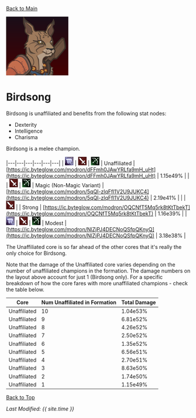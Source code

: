 [Back to Main](index.md)

![Birdsong Portrait](images/portraits/Birdsong.png)

# Birdsong

Birdsong is unaffiliated and benefits from the following stat nodes:

* Dexterity
* Intelligence
* Charisma

Birdsong is a melee champion.

|---|---|---|---|---|---|
| ![Magic Icon](images/magic.png) | ![Melee Icon](images/melee.png) | ![Ranged Icon](images/ranged.png) | Unaffiliated | [https://ic.byteglow.com/modron/dFFmh0JAwYRLfa9mH_uHt](https://ic.byteglow.com/modron/dFFmh0JAwYRLfa9mH_uHt) | 1.15e49% |
|   | ![Melee Icon](images/melee.png) | ![Ranged Icon](images/ranged.png) | Magic (Non-Magic Variant) | [https://ic.byteglow.com/modron/5qQI-zlqFfl1V2U9JUKC4](https://ic.byteglow.com/modron/5qQI-zlqFfl1V2U9JUKC4) | 2.19e41% |
|   | ![Melee Icon](images/melee.png) |   | Strong | [https://ic.byteglow.com/modron/OQCNfT5Mq5rk8tKtTbekT](https://ic.byteglow.com/modron/OQCNfT5Mq5rk8tKtTbekT) | 1.16e39% |
| ![Magic Icon](images/magic.png) | ![Melee Icon](images/melee.png) | ![Ranged Icon](images/ranged.png) | Modest | [https://ic.byteglow.com/modron/NlZjPJ4DECNoQSfpQKnyQ](https://ic.byteglow.com/modron/NlZjPJ4DECNoQSfpQKnyQ) | 3.18e38% |

The Unaffiliated core is so far ahead of the other cores that it's really the only choice for Birdsong.

Note that the damage of the Unaffiliated core varies depending on the number of unaffiliated champions in the formation. The damage numbers on the layout above account for just 1 (Birdsong only). For a specific breakdown of how the core fares with more unaffiliated champions - check the table below.

| Core | Num Unaffiliated in Formation | Total Damage |
|---|---|---|
| Unaffiliated | 10 | 1.04e53% |
| Unaffiliated | 9 | 6.81e52% |
| Unaffiliated | 8 | 4.26e52% |
| Unaffiliated | 7 | 2.50e52% |
| Unaffiliated | 6 | 1.35e52% |
| Unaffiliated | 5 | 6.56e51% |
| Unaffiliated | 4 | 2.70e51% |
| Unaffiliated | 3 | 8.63e50% |
| Unaffiliated | 2 | 1.74e50% |
| Unaffiliated | 1 | 1.15e49% |

[Back to Top](#top)

*Last Modified: {{ site.time }}*